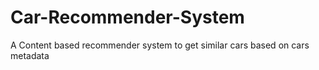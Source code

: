 # Car-Recommender-System
A Content based recommender system to  get similar cars based on cars metadata
